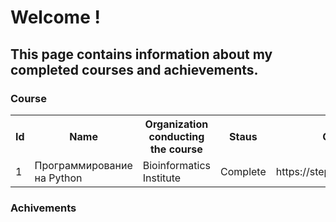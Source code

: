 <h1> Welcome !</h1>

<h2>This page contains information about my completed courses and achievements.</h2>
<h3>Course</h3>
<table>
  <tr>
    <th>Id</th>
    <th>Name</th>
    <th>Organization conducting the course</th>
    <th>Staus</th>
    <th>Certificate</th>
  </tr>
  <tr>
    <td>1</td>
    <td>Программирование на Python</td>
    <td> Bioinformatics Institute</td>
    <td>Complete</td>
    <td> https://stepik.org/cert/964981 </td>
  </tr>
  </table>
<h3> Achivements</h3> 

  
